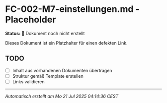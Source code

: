 # FC-002-M7-einstellungen.md - Placeholder

**Status:** 🚧 Dokument noch nicht erstellt

Dieses Dokument ist ein Platzhalter für einen defekten Link.

## TODO
- [ ] Inhalt aus vorhandenen Dokumenten übertragen
- [ ] Struktur gemäß Template erstellen
- [ ] Links validieren

---
*Automatisch erstellt am Mo 21 Jul 2025 04:14:36 CEST*
